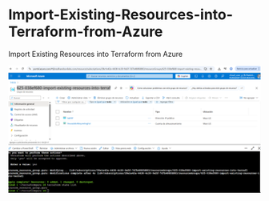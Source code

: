 # Import-Existing-Resources-into-Terraform-from-Azure
Import Existing Resources into Terraform from Azure


![Architecture Diagram](proof.png)

